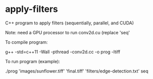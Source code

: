 # apply-filters
C++ program to apply filters (sequentially, parallel, and CUDA)

Note: need a GPU processor to run conv2d.cu (replace 'seq'

To compile program:

g++ -std=c++11 -Wall -pthread -conv2d.cc -o prog -ltiff

To run program (example):

./prog 'images/sunflower.tiff' 'final.tiff' 'filters/edge-detection.txt' seq

